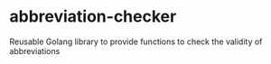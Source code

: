 # abbreviation-checker
Reusable Golang library to provide functions to check the validity of abbreviations
